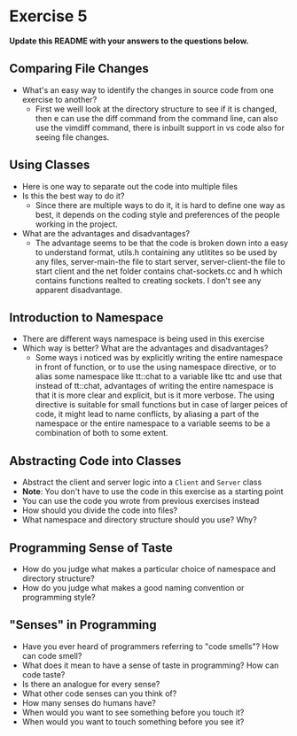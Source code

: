 # Exercise 5

**Update this README with your answers to the questions below.**

## Comparing File Changes

- What's an easy way to identify the changes in source code from one exercise
  to another?
  - First we weill look at the directory structure to see if it is changed, then e can use the diff command from the command line, can also use the vimdiff command, there is inbuilt support in vs code also for seeing file changes.

## Using Classes

- Here is one way to separate out the code into multiple files
- Is this the best way to do it? 
  - Since there are multiple ways to do it, it is hard to define one way as best, it depends on the coding style and preferences of the people working in the project.
- What are the advantages and disadvantages?
  - The advantage seems to be that the code is broken down into a easy to understand format, utils.h containing any utlitites so be used by any files, server-main-the file to start server, server-client-the file to start client and the net folder contains chat-sockets.cc and h which contains functions realted to creating sockets. I don't see any apparent disadvantage.
## Introduction to Namespace

- There are different ways namespace is being used in this exercise
- Which way is better? What are the advantages and disadvantages?
  - Some ways i noticed was by explicitly writing the entire namespace in front of function, or to use the using namespace directive, or to alias some namespace like tt::chat to a variable like ttc and use that instead of tt::chat, advantages of writing the entire namespace is that it is more clear and explicit, but is it more verbose. The using directive is suitable for small functions but in case of larger peices of code, it might lead to name conflicts, by aliasing a part of the namespace or the entire namespace to a variable seems to be a combination of both to some extent.

## Abstracting Code into Classes

- Abstract the client and server logic into a `Client` and `Server` class
- **Note**: You don't have to use the code in this exercise as a starting point
- You can use the code you wrote from previous exercises instead
- How should you divide the code into files?
- What namespace and directory structure should you use? Why?

## Programming Sense of Taste

- How do you judge what makes a particular choice of namespace and directory
  structure? 
- How do you judge what makes a good naming convention or programming style?

## "Senses" in Programming

- Have you ever heard of programmers referring to "code smells"? How can code
  smell?
- What does it mean to have a sense of taste in programming? How can code
  taste?
- Is there an analogue for every sense?
- What other code senses can you think of?
- How many senses do humans have?
- When would you want to see something before you touch it?
- When would you want to touch something before you see it?
